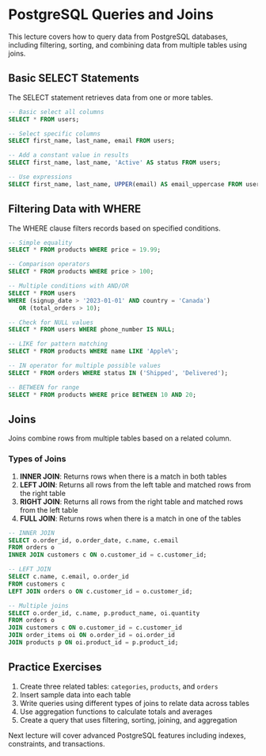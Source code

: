 # PostgreSQL Queries and Joins

This lecture covers how to query data from PostgreSQL databases, including filtering, sorting, and combining data from multiple tables using joins.

## Basic SELECT Statements

The SELECT statement retrieves data from one or more tables.

```sql
-- Basic select all columns
SELECT * FROM users;

-- Select specific columns
SELECT first_name, last_name, email FROM users;

-- Add a constant value in results
SELECT first_name, last_name, 'Active' AS status FROM users;

-- Use expressions
SELECT first_name, last_name, UPPER(email) AS email_uppercase FROM users;
```

## Filtering Data with WHERE

The WHERE clause filters records based on specified conditions.

```sql
-- Simple equality
SELECT * FROM products WHERE price = 19.99;

-- Comparison operators
SELECT * FROM products WHERE price > 100;

-- Multiple conditions with AND/OR
SELECT * FROM users 
WHERE (signup_date > '2023-01-01' AND country = 'Canada')
   OR (total_orders > 10);

-- Check for NULL values
SELECT * FROM users WHERE phone_number IS NULL;

-- LIKE for pattern matching
SELECT * FROM products WHERE name LIKE 'Apple%';

-- IN operator for multiple possible values
SELECT * FROM orders WHERE status IN ('Shipped', 'Delivered');

-- BETWEEN for range
SELECT * FROM products WHERE price BETWEEN 10 AND 20;
```

## Joins

Joins combine rows from multiple tables based on a related column.

### Types of Joins

1. **INNER JOIN**: Returns rows when there is a match in both tables
2. **LEFT JOIN**: Returns all rows from the left table and matched rows from the right table
3. **RIGHT JOIN**: Returns all rows from the right table and matched rows from the left table
4. **FULL JOIN**: Returns rows when there is a match in one of the tables

```sql
-- INNER JOIN
SELECT o.order_id, o.order_date, c.name, c.email
FROM orders o
INNER JOIN customers c ON o.customer_id = c.customer_id;

-- LEFT JOIN
SELECT c.name, c.email, o.order_id
FROM customers c
LEFT JOIN orders o ON c.customer_id = o.customer_id;

-- Multiple joins
SELECT o.order_id, c.name, p.product_name, oi.quantity
FROM orders o
JOIN customers c ON o.customer_id = c.customer_id
JOIN order_items oi ON o.order_id = oi.order_id
JOIN products p ON oi.product_id = p.product_id;
```

## Practice Exercises

1. Create three related tables: `categories`, `products`, and `orders`
2. Insert sample data into each table
3. Write queries using different types of joins to relate data across tables
4. Use aggregation functions to calculate totals and averages
5. Create a query that uses filtering, sorting, joining, and aggregation

Next lecture will cover advanced PostgreSQL features including indexes, constraints, and transactions.